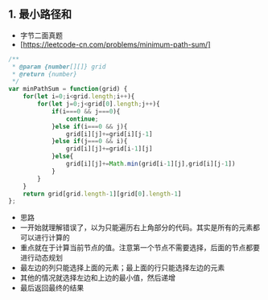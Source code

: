 ## 1. 最小路径和
* 字节二面真题
* [https://leetcode-cn.com/problems/minimum-path-sum/]
```javascript
/**
 * @param {number[][]} grid
 * @return {number}
 */
var minPathSum = function(grid) {
    for(let i=0;i<grid.length;i++){
        for(let j=0;j<grid[0].length;j++){
            if(i===0 && j===0){
                continue;
            }else if(i===0 && j){
                grid[i][j]+=grid[i][j-1]
            }else if(j===0 && i){
                grid[i][j]+=grid[i-1][j]
            }else{
                grid[i][j]+=Math.min(grid[i-1][j],grid[i][j-1])
            }
        }
    }
    return grid[grid.length-1][grid[0].length-1]
};
```
* 思路
* 一开始就理解错误了，以为只能遍历右上角部分的代码。其实是所有的元素都可以进行计算的
* 重点就在于计算当前节点的值。注意第一个节点不需要选择，后面的节点都要进行动态规划
* 最左边的列只能选择上面的元素；最上面的行只能选择左边的元素
* 其他的情况就选择左边和上边的最小值，然后递增
* 最后返回最终的结果